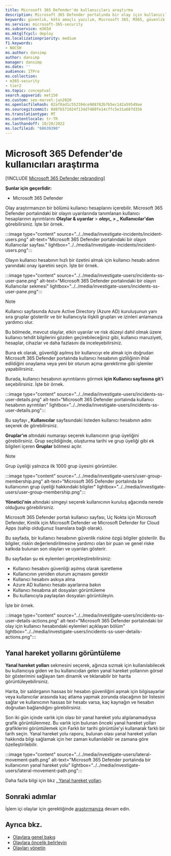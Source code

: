 ```yaml
---
title: Microsoft 365 Defender'de kullanıcıları araştırma
description: Microsoft 365 Defender portalında bir olay için kullanıcıları araştırın.
keywords: güvenlik, kötü amaçlı yazılım, Microsoft 365, M365, güvenlik merkezi, izleme, rapor, kimlikler, veriler, cihazlar, uygulamalar, olay, analiz, yanıt
ms.service: microsoft-365-security
ms.subservice: m365d
ms.mktglfcycl: deploy
ms.localizationpriority: medium
f1.keywords:
- NOCSH
ms.author: dansimp
author: dansimp
manager: dansimp
ms.date: ''
audience: ITPro
ms.collection:
- m365-security
- tier2
ms.topic: conceptual
search.appverid: met150
ms.custom: seo-marvel-jun2020
ms.openlocfilehash: 02af8ad1c552394ce988782b7b5ec142a59549ae
ms.sourcegitcommit: 0d8fb571024f134d7480fe14cffc5e31a687d356
ms.translationtype: MT
ms.contentlocale: tr-TR
ms.lasthandoff: 10/20/2022
ms.locfileid: "68639390"
---
```

# <a name="investigate-users-in-microsoft-365-defender"></a>Microsoft 365 Defender'de kullanıcıları araştırma

[!INCLUDE [Microsoft 365 Defender rebranding](../includes/microsoft-defender.md)]

**Şunlar için geçerlidir:**

- Microsoft 365 Defender

Olay araştırmanızın bir bölümü kullanıcı hesaplarını içerebilir. Microsoft 365 Defender portalındaki bir olayın uyarılarında tanımlanan kullanıcı hesaplarının ayrıntılarını **Olaylar & uyarılar** \> **_olayı_*_ \> _* Kullanıcılar'dan** görebilirsiniz. İşte bir örnek.

:::image type="content" source="../../media/investigate-incidents/incident-users.png" alt-text="Microsoft 365 Defender portalındaki bir olayın Kullanıcılar sayfası." lightbox="../../media/investigate-incidents/incident-users.png":::

Olayın kullanıcı hesabının hızlı bir özetini almak için kullanıcı hesabı adının yanındaki onay işaretini seçin. İşte bir örnek.

:::image type="content" source="../../media/investigate-users/incidents-ss-user-pane.png" alt-text="Microsoft 365 Defender portalındaki bir olayın Kullanıcılar sekmesi" lightbox="../../media/investigate-users/incidents-ss-user-pane.png":::

> [!NOTE]
> Kullanıcı sayfasında Azure Active Directory (Azure AD) kuruluşunun yanı sıra gruplar gösterilir ve bir kullanıcıyla ilişkili grupları ve izinleri anlamanıza yardımcı olur.

Bu bölmede, mevcut olaylar, etkin uyarılar ve risk düzeyi dahil olmak üzere kullanıcı tehdit bilgilerini gözden geçirebileceğiniz gibi, kullanıcı maruziyeti, hesaplar, cihazlar ve daha fazlasını da inceleyebilirsiniz.

Buna ek olarak, güvenliği aşılmış bir kullanıcıyı ele almak için doğrudan Microsoft 365 Defender portalında kullanıcı hesabının gizliliğinin ihlal edildiğini onaylama veya yeni bir oturum açma gerektirme gibi işlemler yapabilirsiniz.

Burada, kullanıcı hesabının ayrıntılarını görmek **için Kullanıcı sayfasına git'i** seçebilirsiniz. İşte bir örnek.

:::image type="content" source="../../media/investigate-users/incidents-ss-user-details.png" alt-text="Microsoft 365 Defender portalında kullanıcı hesabının ayrıntıları" lightbox="../../media/investigate-users/incidents-ss-user-details.png":::

Bu sayfayı **, Kullanıcılar** sayfasındaki listeden kullanıcı hesabının adını seçerek de görebilirsiniz.

**Gruplar'ın** altındaki numarayı seçerek kullanıcının grup üyeliğini görebilirsiniz. Grup seçildiğinde, oluşturma tarihi ve grup üyeliği gibi ek bilgileri içeren **Gruplar** bölmesi açılır.

> [!NOTE]
> Grup üyeliği yalnızca ilk 1000 grup üyesini görüntüler.

:::image type="content" source="../../media/investigate-users/user-group-membership.png" alt-text="Microsoft 365 Defender portalında bir kullanıcının grup üyeliği hakkındaki bilgiler" lightbox="../../media/investigate-users/user-group-membership.png":::

**Yönetici'nin** altındaki simgeyi seçerek kullanıcının kuruluş ağacında nerede olduğunu görebilirsiniz.

Microsoft 365 Defender portalı kullanıcı sayfası, Uç Nokta için Microsoft Defender, Kimlik için Microsoft Defender ve Microsoft Defender for Cloud Apps (sahip olduğunuz lisanslara bağlı olarak).

Bu sayfada, bir kullanıcı hesabının güvenlik riskine özgü bilgiler gösterilir. Bu bilgiler, riskin değerlendirilmesine yardımcı olan bir puan ve genel riske katkıda bulunan son olayları ve uyarıları gösterir.

Bu sayfadan şu ek eylemleri gerçekleştirebilirsiniz:

- Kullanıcı hesabını güvenliği aşılmış olarak işaretleme
- Kullanıcının yeniden oturum açmasını gerektir
- Kullanıcı hesabını askıya alma
- Azure AD kullanıcı hesabı ayarlarına bakın
- Kullanıcı hesabına ait dosyaları görüntüleme
- Bu kullanıcıyla paylaşılan dosyaları görüntüleyin.

İşte bir örnek.

:::image type="content" source="../../media/investigate-users/incidents-ss-user-details-actions.png" alt-text="Microsoft 365 Defender portalındaki bir olay için kullanıcı hesabındaki eylemleri açıklayan bölüm" lightbox="../../media/investigate-users/incidents-ss-user-details-actions.png":::

## <a name="view-lateral-movement-paths"></a>Yanal hareket yollarını görüntüleme

**Yanal hareket yolları** sekmesini seçerek, ağınıza sızmak için kullanılabilecek bu kullanıcıya giden ve bu kullanıcıdan gelen yanal hareket yollarının görsel bir gösterimini sağlayan tam dinamik ve tıklanabilir bir harita görüntüleyebilirsiniz.

Harita, bir saldırganın hassas bir hesabın güvenliğini aşmak için bilgisayarlar veya kullanıcılar arasında kaç atlama yapmak zorunda olacağının bir listesini sağlar ve kullanıcının hassas bir hesabı varsa, kaç kaynağın ve hesabın doğrudan bağlandığını görebilirsiniz.

Son iki gün içinde varlık için olası bir yanal hareket yolu algılanamadıysa grafik görüntülenmez. Bu varlık için bulunan önceki yanal hareket yolları grafiklerini görüntülemek için Farklı bir tarihi görüntüle'yi kullanarak farklı bir tarih seçin. Yanal hareket yolu raporu, bulunan olası yanal hareket yolları hakkında bilgi sağlamak için her zaman kullanılabilir ve zamana göre özelleştirilebilir.

:::image type="content" source="../../media/investigate-users/lateral-movement-path.png" alt-text="Microsoft 365 Defender portalında bir kullanıcının yanal hareket yolu" lightbox="../../media/investigate-users/lateral-movement-path.png":::

Daha fazla bilgi için bkz [. Yanal hareket yolları](/defender-for-identity/use-case-lateral-movement-path).

## <a name="next-steps"></a>Sonraki adımlar

İşlem içi olaylar için gerektiğinde [araştırmanıza](investigate-incidents.md) devam edin.

## <a name="see-also"></a>Ayrıca bkz.

- [Olaylara genel bakış](incidents-overview.md)
- [Olaylara öncelik belirleyin](incident-queue.md)
- [Olayları yönetin](manage-incidents.md)
